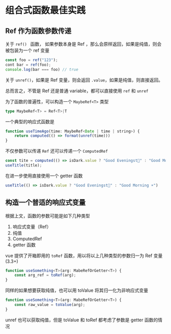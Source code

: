 # 组合式函数最佳实践
## Ref 作为函数参数传递

关于 `ref() ` 函数， 如果参数本身是 Ref ，那么会原样返回，如果是纯值，则会被包装为一个 ref 变量
```js
const foo = ref("123");
cont bar = ref(foo);
console.log(bar === foo) // true
```

关于 `unref()`，如果是 Ref 变量，则会返回 `.value`，如果是纯值，则直接返回。

总而言之，不管是 Ref 还是普通 variable，都可以直接使用 `ref` 和 `unref `

为了函数的普遍性，可以构造一个 `MaybeRef<T>` 类型
```ts
type MaybeRef<T> = Ref<T>|T
```

一个典型的响应式函数是
```js
function useTimeAgo(time: MaybeRef<Date | time | string>) {
	return computed(() => format(unref(time)))
}
```

不仅参数可以传递 `Ref` 还可以传递一个 `ComputedRef`
```js
const tite = computed(() => isDark.value ? "Good Eveningst🌙" : "Good Morning ☀")
useTitle(title);
```

在进一步使用直接使用一个 getter 函数
```js
useTitle(() => isDark.value ? "Good Eveningst🌙" : "Good Morning ☀")
```

## 构造一个普适的响应式变量
根据上文，函数的参数可能是如下几种类型
1. 响应式变量（Ref）
2. 纯值
3. ComputedRef
4. getter 函数

vue 提供了开箱即用的 `toRef` 函数，用以将以上几种类型的参数归一为 Ref 变量 (3.3+)
```ts
function useSomething<T>(arg: MabeRefOrGetter<T>) {
	const arg_ref = toRef(arg);
}
```

同样的如果想要获取纯值，也可以用 toValue 将其归一化为非响应式变量
```ts
function useSomething<T>(arg: MabeRefOrGetter<T>) {
	const raw_value = toValue(arg);
}
```


unref 也可以获取纯值，但是 toValue 和 toRef 都考虑了参数是 getter 函数的情况



